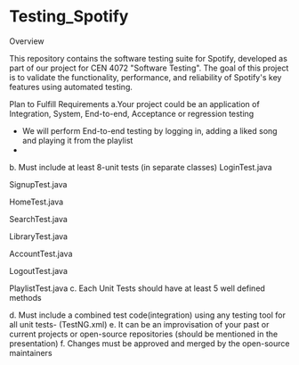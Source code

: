 # Testing_Spotify

Overview

This repository contains the software testing suite for Spotify, developed as part of our project for CEN 4072 "Software Testing". The goal of this project is to validate the functionality, performance, and reliability of Spotify's key features using automated testing.

Plan to Fulfill Requirements
a.Your project could be an application of Integration, System, End-to-end, Acceptance or regression testing
  - We will perform End-to-end testing by logging in, adding a liked song and playing it from the playlist
  - 
b. Must include at least 8-unit tests (in separate classes)
LoginTest.java

SignupTest.java

HomeTest.java

SearchTest.java

LibraryTest.java

AccountTest.java

LogoutTest.java

PlaylistTest.java
c. Each Unit Tests should have at least 5 well defined methods

d. Must include a combined test code(integration) using any testing tool for all unit
tests- (TestNG.xml)
e. It can be an improvisation of your past or current projects or open-source
repositories (should be mentioned in the presentation)
f. Changes must be approved and merged by the open-source maintainers
